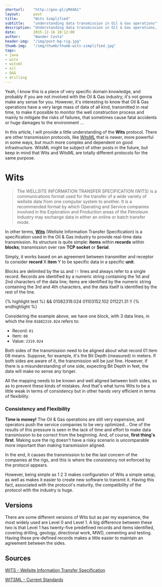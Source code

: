 ```yaml
---
shorturl:    "http://goo.gl/yMd4A1"
layout:      post
title:       "Wits Simplified"
subtitle:    "understanding data transmission in Oil & Gas operations"
description: "Understanding data transmission in Oil & Gas operations, from a developer's perspective"
date:        2015-12-16 18:12:00
author:      "Wander Costa"
header-img:  "/img/post-bg-rig.jpg"
thumb-img:   "/img/thumb/thumb-wits-simplified.jpg"
tags:
- java
- wits
- witsml
- oil
- O&G
- drilling
---
```


Yeah, I know this is a piece of very specific domain knowledge, and probably if you are not involved with the Oil & Gas industry, it's not gonna make any sense for you. However, it's interesting to know that Oil & Gas operations have a very large mass of data of all kind, transmitted in real time, to make it possible to monitor the well construction process and mainly to mitigate the risks of failures, that sometimes cause fatal accidents or huge damages to the environment ...<!--more-->

In this article, I will provide a little understanding of the **Wits** protocol. There are other transmission protocols, like [WitsML][witsml] that is newer, more powerful in some ways, but much more complex and dependent on good infrastructure. WitsML might be subject of other posts in the future, but keep in mind that Wits and WitsML are totally different protocols for the same purpose.

# Wits

> The WELLSITE INFORMATION TRANSFER SPECIFICATION (WITS) is a communications format used for the transfer of a wide variety of wellsite data from one computer system to another. It is a recommended format by which Operating and Service companies involved in the Exploration and Production areas of the Petroleum Industry may exchange data in either an online or batch transfer mode.

In other terms, **[Wits][wits]** (Wellsite Information Transfer Specification) is a  specification used in the Oil & Gas industry to provide real-time data transmission. Its structure is quite simple: **items** within **records** within **blocks**; transmission over raw **TCP socket** or **Serial**.

Simply, it works based on an agreement between transmitter and receptor to consider **record** X **item** Y to be specific data in a specific **unit**.

Blocks are delimited by the `&&` and `!!` lines and always refer to a single record. Records are identified by a numeric string containing the 1st and 2nd characters of the data line; items are identified by the numeric string containing the 3rd and 4th characters, and the data itself is identified by the rest of the line.

{% highlight text %}
&&
01082319.024
01103152.102
011221.31
!!
{% endhighlight %}

Considering the example above, we have one block, with 3 data lines, in which the line `01082319.024` refers to:

*   Record: `01`
*   Item: `08`
*   Value: `2319.024`

Both sides of the transmission need to be aligned about what record 01 item 08 means. Suppose, for example, it's the Bit Depth (measured) in meters. If both sides are aware of it, the transmission will be just fine. However, if there is a misunderstanding of one side, expecting Bit Depth in feet, the data will make no sense any longer.

All the mapping needs to be known and well aligned between both sides, so as to prevent these kinds of mistakes. And that's what turns Wits to be a little weak in terms of consistency but in other hands very efficient in terms of flexibility.

### Consistency and Flexibility

**Time is money!** The Oil & Gas operations are still very expensive, and operators push the service companies to be very optimized... One of the results of this pressure is seen in the lack of time and effort to make data transmission to be correct from the beginning. And, of course, **first thing's first**. Making sure the rig doesn't have a risky scenario is uncomparable more important than making transmission aligned.

In the end, it causes the transmission to be the last concern of the companies at the rigs, and this is where the consistency not enforced by the protocol appears.

However, being simple as 1 2 3 makes configuration of Wits a simple setup, as well as makes it easier to create new software to transmit it. Having this fact, associated with the protocol's maturity, the compatibility of the protocol with the industry is huge.

## Versions

There are some different versions of Wits but as per my experience, the most widely used are Level 0 and Level 1. A big difference between these two is that Level 1 has twenty-five predefined records and items identified, covering drilling, geology, directional work, MWD, cementing and testing. Having these pre-defined records makes a little easier to maintain an agreement between the sides.

## Sources

[WITS - Wellsite Information Transfer Specification][wits]

[WITSML - Current Standards][witsml]


[wits]:http://home.sprynet.com/~carob/ 
[witsml]:http://www.energistics.org/drilling-completions-interventions/witsml-standards/current-standards
